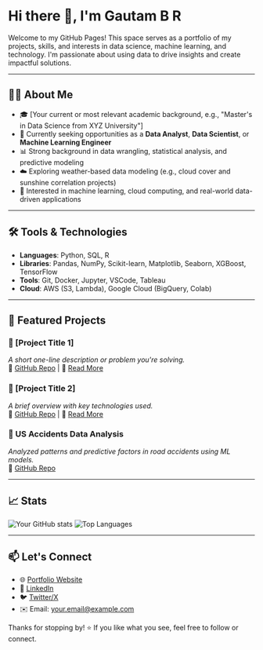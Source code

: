 # Hi there 👋, I'm Gautam B R

Welcome to my GitHub Pages! This space serves as a portfolio of my projects, skills, and interests in data science, machine learning, and technology. I'm passionate about using data to drive insights and create impactful solutions.

---

## 👨‍💻 About Me

- 🎓 [Your current or most relevant academic background, e.g., "Master's in Data Science from XYZ University"]
- 💼 Currently seeking opportunities as a **Data Analyst**, **Data Scientist**, or **Machine Learning Engineer**
- 📊 Strong background in data wrangling, statistical analysis, and predictive modeling
- ☁️ Exploring weather-based data modeling (e.g., cloud cover and sunshine correlation projects)
- 🧠 Interested in machine learning, cloud computing, and real-world data-driven applications

---

## 🛠️ Tools & Technologies

- **Languages**: Python, SQL, R  
- **Libraries**: Pandas, NumPy, Scikit-learn, Matplotlib, Seaborn, XGBoost, TensorFlow  
- **Tools**: Git, Docker, Jupyter, VSCode, Tableau  
- **Cloud**: AWS (S3, Lambda), Google Cloud (BigQuery, Colab)

---

## 📂 Featured Projects

### 🔹 [Project Title 1]
_A short one-line description or problem you're solving._  
🔗 [GitHub Repo](#) | 📘 [Read More](#)

### 🔹 [Project Title 2]
_A brief overview with key technologies used._  
🔗 [GitHub Repo](#) | 📘 [Read More](#)

### 🔹 US Accidents Data Analysis
_Analyzed patterns and predictive factors in road accidents using ML models._  
🔗 [GitHub Repo](#)

---

## 📈 Stats

![Your GitHub stats](https://github-readme-stats.vercel.app/api?username=your-github-username&show_icons=true&theme=default)
![Top Languages](https://github-readme-stats.vercel.app/api/top-langs/?username=your-github-username&layout=compact)

---

## 📫 Let's Connect

- 🌐 [Portfolio Website](#)
- 💼 [LinkedIn](https://linkedin.com/in/your-profile)
- 🐦 [Twitter/X](https://twitter.com/your-handle)
- ✉️ Email: [your.email@example.com](mailto:your.email@example.com)

Thanks for stopping by! ⭐️ If you like what you see, feel free to follow or connect.
